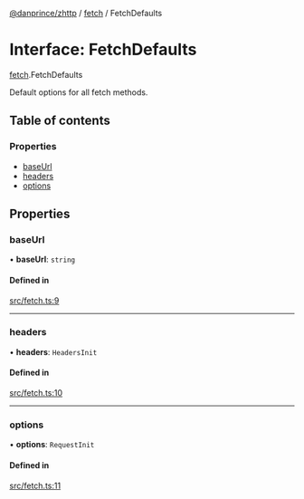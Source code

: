 [@danprince/zhttp](../README.md) / [fetch](../modules/fetch.md) / FetchDefaults

# Interface: FetchDefaults

[fetch](../modules/fetch.md).FetchDefaults

Default options for all fetch methods.

## Table of contents

### Properties

- [baseUrl](fetch.FetchDefaults.md#baseurl)
- [headers](fetch.FetchDefaults.md#headers)
- [options](fetch.FetchDefaults.md#options)

## Properties

### baseUrl

• **baseUrl**: `string`

#### Defined in

[src/fetch.ts:9](https://github.com/danprince/zhttp/blob/45ef93c/src/fetch.ts#L9)

___

### headers

• **headers**: `HeadersInit`

#### Defined in

[src/fetch.ts:10](https://github.com/danprince/zhttp/blob/45ef93c/src/fetch.ts#L10)

___

### options

• **options**: `RequestInit`

#### Defined in

[src/fetch.ts:11](https://github.com/danprince/zhttp/blob/45ef93c/src/fetch.ts#L11)
